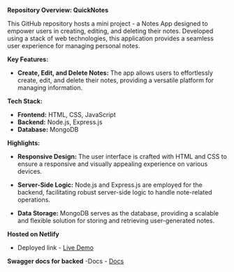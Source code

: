 **Repository Overview: QuickNotes**

This GitHub repository hosts a mini project - a Notes App designed to empower users in creating, editing, and deleting their notes. Developed using a stack of web technologies, this application provides a seamless user experience for managing personal notes.

**Key Features:**
- **Create, Edit, and Delete Notes:** The app allows users to effortlessly create, edit, and delete their notes, providing a versatile platform for managing information.

**Tech Stack:**
- **Frontend:** HTML, CSS, JavaScript
- **Backend:** Node.js, Express.js
- **Database:** MongoDB

**Highlights:**
- **Responsive Design:** The user interface is crafted with HTML and CSS to ensure a responsive and visually appealing experience on various devices.
  
- **Server-Side Logic:** Node.js and Express.js are employed for the backend, facilitating robust server-side logic to handle note-related operations.

- **Data Storage:** MongoDB serves as the database, providing a scalable and flexible solution for storing and retrieving user-generated notes.

**Hosted on Netlify**
- Deployed link - <a href="https://main--quicknotes-sreeharsha.netlify.app/">Live Demo</a>

**Swagger docs for backed**
-Docs - <a href="https://notesapi-jpgf.onrender.com/apidocs/">Docs</a>


